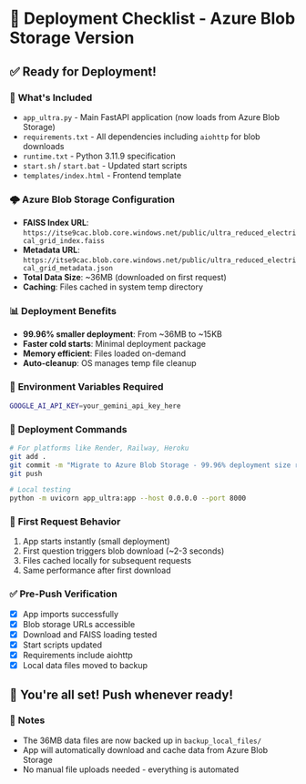 # 🚀 Deployment Checklist - Azure Blob Storage Version

## ✅ **Ready for Deployment!**

### 📁 **What's Included**
- `app_ultra.py` - Main FastAPI application (now loads from Azure Blob Storage)
- `requirements.txt` - All dependencies including `aiohttp` for blob downloads
- `runtime.txt` - Python 3.11.9 specification
- `start.sh` / `start.bat` - Updated start scripts
- `templates/index.html` - Frontend template

### 🌩️ **Azure Blob Storage Configuration**
- **FAISS Index URL**: `https://itse9cac.blob.core.windows.net/public/ultra_reduced_electrical_grid_index.faiss`
- **Metadata URL**: `https://itse9cac.blob.core.windows.net/public/ultra_reduced_electrical_grid_metadata.json`
- **Total Data Size**: ~36MB (downloaded on first request)
- **Caching**: Files cached in system temp directory

### 📊 **Deployment Benefits**
- **99.96% smaller deployment**: From ~36MB to ~15KB
- **Faster cold starts**: Minimal deployment package
- **Memory efficient**: Files loaded on-demand
- **Auto-cleanup**: OS manages temp file cleanup

### 🔧 **Environment Variables Required**
```bash
GOOGLE_AI_API_KEY=your_gemini_api_key_here
```

### 🚀 **Deployment Commands**
```bash
# For platforms like Render, Railway, Heroku
git add .
git commit -m "Migrate to Azure Blob Storage - 99.96% deployment size reduction"
git push

# Local testing
python -m uvicorn app_ultra:app --host 0.0.0.0 --port 8000
```

### 🎯 **First Request Behavior**
1. App starts instantly (small deployment)
2. First question triggers blob download (~2-3 seconds)
3. Files cached locally for subsequent requests
4. Same performance after first download

### ✅ **Pre-Push Verification**
- [x] App imports successfully
- [x] Blob storage URLs accessible
- [x] Download and FAISS loading tested
- [x] Start scripts updated
- [x] Requirements include aiohttp
- [x] Local data files moved to backup

## 🎉 **You're all set! Push whenever ready!**

### 📝 **Notes**
- The 36MB data files are now backed up in `backup_local_files/`
- App will automatically download and cache data from Azure Blob Storage
- No manual file uploads needed - everything is automated